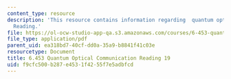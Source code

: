 ```yaml
---
content_type: resource
description: 'This resource contains information regarding  quantum optical communication:
  Reading.'
file: https://ol-ocw-studio-app-qa.s3.amazonaws.com/courses/6-453-quantum-optical-communication-fall-2016/f9cfc500b287e4531f4255f7e5adbfcd_MIT6_453F16_Lect19_Notes.pdf
file_type: application/pdf
parent_uid: ea318bd7-40cf-dd0a-35a9-b8841f41c03e
resourcetype: Document
title: 6.453 Quantum Optical Communication Reading 19
uid: f9cfc500-b287-e453-1f42-55f7e5adbfcd
---
```

